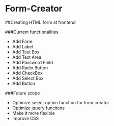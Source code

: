 Form-Creator
============

##Creating HTML form at frontend

###Current functionalities 
<ul>
	<li>Add Form</li>
	<li>Add Label</li>
	<li>Add Text Box</li>
	<li>Add Text Area</li>
	<li>Add Password Field</li>
	<li>Add Radio Button</li>
	<li>Add CheckBox</li>
	<li>Add Select Box</li>
	<li>Add Button</li>
</ul>

###Future scope
<ul>
	<li>Optimize select option function for form creator</li>
	<li>Optimize jquery funcitons</li>
	<li>Make it more flexible</li>
	<li>Improve CSS</li>
</ul>